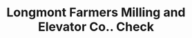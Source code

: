 ---
doi: 10.7916/D8KP9D3X
date_other: '1910'
date_other_textual: 1910-1919
form: printed ephemera
genre:
- Checks (bank checks)
name:
- Longmont Farmers Milling and Elevator Co.
object_in_context_url: https://biggert.cul.columbia.edu/items/view/ave_biggert_00046
subject_hierarchical_geographic:
- Denver, Colorado, United States
subject_name:
- Longmont Farmers Milling and Elevator Co.
title: Longmont Farmers Milling and Elevator Co.. Check
sort_title: Longmont Farmers Milling and Elevator Co.. Check
call_number: ave_biggert_00046
coordinates:
- 39.761944444444445,-104.88111111111111
pid: ave_biggert_00046
identifiers: ave_biggert_00046
thumbnail: https://derivativo-1.library.columbia.edu/iiif/2/ldpd:342910/full/!256,256/0/native.jpg
permalink: /biggert/ave_biggert_00046/
layout: iiif-image-page
---